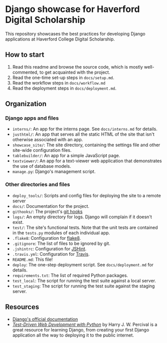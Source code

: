 # Django showcase for Haverford Digital Scholarship
This repository showcases the best practices for developing Django applications at Haverford College Digital Scholarship.


## How to start
1. Read this readme and browse the source code, which is mostly well-commented, to get acquainted with the project.
2. Read the one-time set-up steps in `docs/setup.md`.
3. Read the workflow steps in `docs/workflow.md`
4. Read the deployment steps in `docs/deployment.md`.


## Organization
### Django apps and files
- `interns/`: An app for the interns page. See `docs/interns.md` for details.
- `justhtml/`: An app that serves all the static HTML of the site that isn't otherwise associated with an app.
- `showcase_site/`: The site directory, containing the settings file and other site-wide configuration files.
- `tablebuilder/`: An app for a simple JavaScript page.
- `textviewer/`: An app for a text-viewer web application that demonstrates the use of database models.
- `manage.py`: Django's management script.

### Other directories and files
- `deploy_tools/`: Scripts and config files for deploying the site to a remote server
- `docs/`: Documentation for the project.
- `githooks/`: The project's [git hooks](https://git-scm.com/book/en/v2/Customizing-Git-Git-Hooks)
- `logs/`: An empty directory for logs. Django will complain if it doesn't exist.
- `test/`: The site's functional tests. Note that the unit tests are contained in the `tests.py` modules of each individual app.
- `.flake8`: Configuration for [flake8](http://flake8.pycqa.org/en/latest/index.html#).
- `.gitignore`: The list of files to be ignored by git.
- `.jshintrc`: Configuration for [JSHint](https://jshint.com/).
- `.travis.yml`: Configuration for [Travis](https://travis-ci.com/).
- `README.md`: This file!
- `deploy`: The one-step deployment script. See `docs/deployment.md` for details.
- `requirements.txt`: The list of required Python packages.
- `test_local`: The script for running the test suite against a local server.
- `test_staging`: The script for running the test suite against the staging server.


## Resources
- [Django's official documentation](https://github.com/HCDigitalScholarship/django-showcase-2)
- *[Test-Driven Web Development with Python](https://www.obeythetestinggoat.com/pages/book.html#toc)* by Harry J. W. Percival is a great resource for learning Django, from creating your first Django application all the way to deploying it to the public internet.
